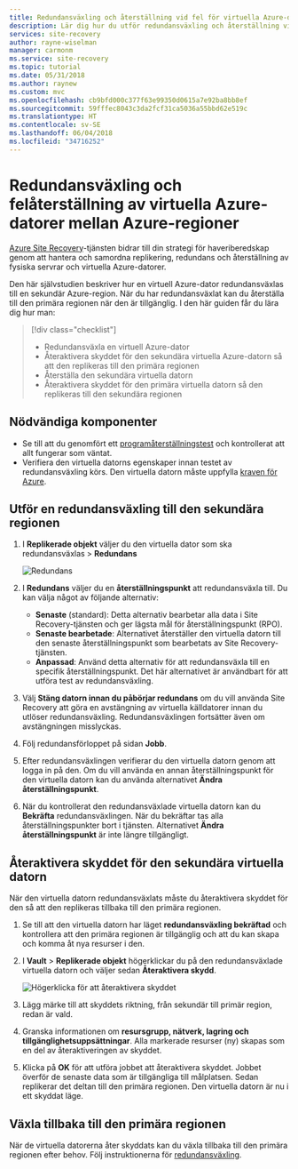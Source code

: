 ```yaml
---
title: Redundansväxling och återställning vid fel för virtuella Azure-datorer som replikeras till en sekundär Azure-region med Azure Site Recovery
description: Lär dig hur du utför redundansväxling och återställning vid fel för virtuella Azure-datorer som replikeras till en sekundär Azure-region med Azure Site Recovery
services: site-recovery
author: rayne-wiselman
manager: carmonm
ms.service: site-recovery
ms.topic: tutorial
ms.date: 05/31/2018
ms.author: raynew
ms.custom: mvc
ms.openlocfilehash: cb9bfd000c377f63e99350d0615a7e92ba8bb8ef
ms.sourcegitcommit: 59fffec8043c3da2fcf31ca5036a55bbd62e519c
ms.translationtype: HT
ms.contentlocale: sv-SE
ms.lasthandoff: 06/04/2018
ms.locfileid: "34716252"
---
```

# <a name="fail-over-and-fail-back-azure-vms-between-azure-regions"></a>Redundansväxling och felåterställning av virtuella Azure-datorer mellan Azure-regioner

[Azure Site Recovery](site-recovery-overview.md)-tjänsten bidrar till din strategi för haveriberedskap genom att hantera och samordna replikering, redundans och återställning av fysiska servrar och virtuella Azure-datorer.

Den här självstudien beskriver hur en virtuell Azure-dator redundansväxlas till en sekundär Azure-region. När du har redundansväxlat kan du återställa till den primära regionen när den är tillgänglig. I den här guiden får du lära dig hur man:

> [!div class="checklist"]
> * Redundansväxla en virtuell Azure-dator
> * Återaktivera skyddet för den sekundära virtuella Azure-datorn så att den replikeras till den primära regionen
> * Återställa den sekundära virtuella datorn
> * Återaktivera skyddet för den primära virtuella datorn så den replikeras till den sekundära regionen



## <a name="prerequisites"></a>Nödvändiga komponenter

- Se till att du genomfört ett [programåterställningstest](azure-to-azure-tutorial-dr-drill.md) och kontrollerat att allt fungerar som väntat.
- Verifiera den virtuella datorns egenskaper innan testet av redundansväxling körs. Den virtuella datorn måste uppfylla [kraven för Azure](azure-to-azure-support-matrix.md#support-for-replicated-machine-os-versions).

## <a name="run-a-failover-to-the-secondary-region"></a>Utför en redundansväxling till den sekundära regionen

1. I **Replikerade objekt** väljer du den virtuella dator som ska redundansväxlas > **Redundans**

   ![Redundans](./media/azure-to-azure-tutorial-failover-failback/failover.png)

2. I **Redundans** väljer du en **återställningspunkt** att redundansväxla till. Du kan välja något av följande alternativ:

   * **Senaste** (standard): Detta alternativ bearbetar alla data i Site Recovery-tjänsten och ger lägsta mål för återställningspunkt (RPO).
   * **Senaste bearbetade**: Alternativet återställer den virtuella datorn till den senaste återställningspunkt som bearbetats av Site Recovery-tjänsten.
   * **Anpassad**: Använd detta alternativ för att redundansväxla till en specifik återställningspunkt. Det här alternativet är användbart för att utföra test av redundansväxling.

3. Välj **Stäng datorn innan du påbörjar redundans** om du vill använda Site Recovery att göra en avstängning av virtuella källdatorer innan du utlöser redundansväxling. Redundansväxlingen fortsätter även om avstängningen misslyckas.

4. Följ redundansförloppet på sidan **Jobb**.

5. Efter redundansväxlingen verifierar du den virtuella datorn genom att logga in på den. Om du vill använda en annan återställningspunkt för den virtuella datorn kan du använda alternativet **Ändra återställningspunkt**.

6. När du kontrollerat den redundansväxlade virtuella datorn kan du **Bekräfta** redundansväxlingen.
   När du bekräftar tas alla återställningspunkter bort i tjänsten. Alternativet **Ändra återställningspunkt** är inte längre tillgängligt.

## <a name="reprotect-the-secondary-vm"></a>Återaktivera skyddet för den sekundära virtuella datorn

När den virtuella datorn redundansväxlats måste du återaktivera skyddet för den så att den replikeras tillbaka till den primära regionen.

1. Se till att den virtuella datorn har läget **redundansväxling bekräftad** och kontrollera att den primära regionen är tillgänglig och att du kan skapa och komma åt nya resurser i den.
2. I **Vault** > **Replikerade objekt** högerklickar du på den redundansväxlade virtuella datorn och väljer sedan **Återaktivera skydd**.

   ![Högerklicka för att återaktivera skyddet](./media/azure-to-azure-tutorial-failover-failback/reprotect.png)

2. Lägg märke till att skyddets riktning, från sekundär till primär region, redan är vald.
3. Granska informationen om **resursgrupp, nätverk, lagring och tillgänglighetsuppsättningar**. Alla markerade resurser (ny) skapas som en del av återaktiveringen av skyddet.
4. Klicka på **OK** för att utföra jobbet att återaktivera skyddet. Jobbet överför de senaste data som är tillgängliga till målplatsen. Sedan replikerar det deltan till den primära regionen. Den virtuella datorn är nu i ett skyddat läge.

## <a name="fail-back-to-the-primary-region"></a>Växla tillbaka till den primära regionen

När de virtuella datorerna åter skyddats kan du växla tillbaka till den primära regionen efter behov. Följ instruktionerna för [redundansväxling](#run-a-failover).
